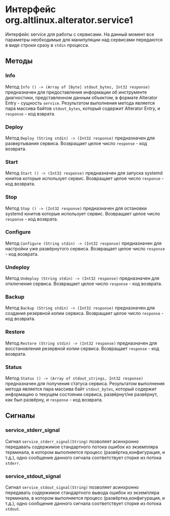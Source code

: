 
# Интерфейс org.altlinux.alterator.service1

Интерфейс service для работы с сервисами.
На данный момент все параметры необходимые для манипуляции над сервисами передаются в виде строки сразу в `stdin` процесса.

## Методы

### Info
Метод `Info () -> (Array of [Byte] stdout_bytes, Int32 response)` предназначен для предоставления информации об инструменте диагностики, представленном данным объектом, в формате Alterator Entry - сущность `service`. Результатом выполнения метода является пара массива байтов `stdout_bytes`, который содержит Alterator Entry, и `response` - код взврата.

### Deploy
Метод `Deploy (String stdin) -> (Int32 response)` предназначен для развертывания сервиса. Возвращает целое число `response` - код возврата.

### Start
Метод `Start () -> (Int32 response)` предназначен для запуска systemd юнитов которые использует сервис. Возвращает целое число `response` - код возврата.

### Stop
Метод `Stop () -> (Int32 response)` предназначен для остановки systemd юнитов которые использует сервис. Возвращает целое число `response` - код возврата.

### Configure
Метод `Configure (String stdin) -> (Int32 response)` предназначен для настройки уже развёрнутого сервиса. Возвращает целое число `response` - код возврата.

### Undeploy
Метод `Undeploy (String stdin) -> (Int32 response)` предназначен для отключения сервиса. Возвращает целое число `response` - код возврата.

### Backup
Метод `Backup (String stdin) -> (Int32 response)` предназначен для создания резервной копии сервиса. Возвращает целое число `response` - код возврата.

### Restore
Метод `Restore (String stdin) -> (Int32 response)` предназначен для восстановления резервной копии сервиса. Возвращает `response` - код возврата.

### Status
Метод `Status () -> (Array of stdout_strings, Int32 response)` предназначен для получения статуса сервиса. Результатом выполнения метода является пара массива байт `stdout_bytes`, который содержит информацию о текущем состоянии сервиса, развёрнут/не развёрнут, как был развёрну, и `response` - код возврата.

## Сигналы

### service_stderr_signal
Сигнал `service_stderr_signal(String)` позволяет асинхронно передавать содержимое стандартного потока ошибок из экземпляра терминала, в котором выполняется процесс (развёртка,конфигурация, и т.д.), одно сообщение данного сигнала соответствует сторке из потока `stderr`.

### service_stdout_signal

Сигнал `service_stdout_signal(String)` позволяет асинхронно передавать содержимое стандартного вывода ошибок из экземпляра терминала, в котором выполняется процесс (развёртка,конфигурация, и т.д.), одно сообщение данного сигнала соответствует сторке из потока `stdout`.
